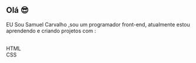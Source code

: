 ## Olá :sunglasses:

EU Sou Samuel Carvalho ,sou um programador front-end, atualmente estou aprendendo e criando projetos com :
<br>
<br>

HTML 
<br>
CSS
